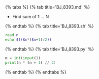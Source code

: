 {% tabs %}
{% tab title='BJ_8393.md' %}

* Find sum of 1 ... N

{% endtab %}
{% tab title='BJ_8393.sh' %}

```sh
read n
echo $(($n*($n+1)/2))
```

{% endtab %}
{% tab title='BJ_8393.py' %}

```py
n = int(input())
print(n * (n + 1) // 2)
```

{% endtab %}
{% endtabs %}